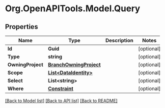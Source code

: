 # Org.OpenAPITools.Model.Query

## Properties

Name | Type | Description | Notes
------------ | ------------- | ------------- | -------------
**Id** | **Guid** |  | [optional] 
**Type** | **string** |  | [optional] 
**OwningProject** | [**BranchOwningProject**](BranchOwningProject.md) |  | [optional] 
**Scope** | [**List&lt;DataIdentity&gt;**](DataIdentity.md) |  | [optional] 
**Select** | **List&lt;string&gt;** |  | [optional] 
**Where** | [**Constraint**](Constraint.md) |  | [optional] 

[[Back to Model list]](../README.md#documentation-for-models) [[Back to API list]](../README.md#documentation-for-api-endpoints) [[Back to README]](../README.md)

